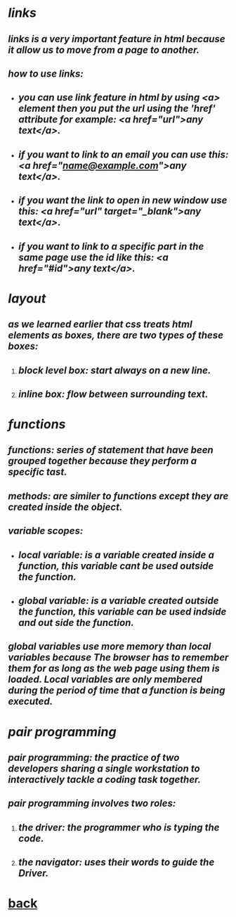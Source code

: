 # *links*
## *links is a very important feature in html because it allow us to move from a page to another.*
## *how to use links:*
+ ## *you can use link feature in html by using \<a> element then you put the url using the 'href' attribute for example: \<a href="url">any text\</a>.*
+ ## *if you want to link to an email you can use this: \<a href="name@example.com">any text\</a>.*
+ ## *if you want the link to open in new window use this: \<a href="url" target="_blank">any text\</a>*.
+ ## *if you want to link to a specific part in the same page use the id like this: \<a href="#id">any text\</a>.*

# *layout*
## *as we learned earlier that css treats html elements as boxes, there are two types of these boxes:*
1. ## *block level box: start always on a new line.*
2. ## *inline box: flow between surrounding text.*

# *functions*
## *functions: series of statement that have been grouped together because they perform a specific tast.*
## *methods: are similer to functions except they are created inside the object.*
## *variable scopes:*
+ ## *local variable: is a variable created inside a function, this variable cant be used outside the function.*
+ ## *global variable: is a variable created outside the function, this variable can be used indside and out side the function.*
## *global variables use more memory than local variables because The browser has to remember them for as long as the web page using them is loaded. Local variables are only membered during the period of time that a function is being executed.*

# *pair programming*
## *pair programming: the practice of two developers sharing a single workstation to interactively tackle a coding task together.*
## *pair programming involves two roles:*
1. ## *the driver: the programmer who is typing the code.*
2. ## *the navigator: uses their words to guide the Driver.*













# [back](../README.md)